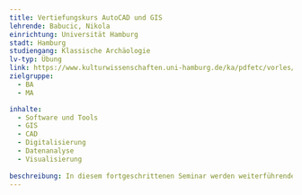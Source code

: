 ```yaml
---
title: Vertiefungskurs AutoCAD und GIS
lehrende: Babucic, Nikola
einrichtung: Universität Hamburg
stadt: Hamburg
studiengang: Klassische Archäologie 
lv-typ: Übung
link: https://www.kulturwissenschaften.uni-hamburg.de/ka/pdfetc/vorles/2024-25-wise-ka-vv.pdf
zielgruppe:
  - BA
  - MA

inhalte:
  - Software und Tools
  - GIS
  - CAD
  - Digitalisierung
  - Datenanalyse
  - Visualisierung
  
beschreibung: In diesem fortgeschrittenen Seminar werden weiterführende Techniken und Werkzeuge im Bereich CAD und GIS vermittelt, die es ermöglichen, komplexere digitale Zeichnungen und GIS-Analysen für archäologische Zwecke zu erstellen und zu präsentieren. Aufbauend auf den Grundlagen des ersten Seminars, richtet sich dieser Kurs an Teilnehmer, die ihre Kenntnisse und Fähigkeiten vertiefen möchten.  Die Schwerpunkte des Seminars liegen auf der Modellierung im CAD, der erweiterten Datenanalyse in GIS, der Integration von CAD und GIS, sowie auf fortgeschrittenen Layout- und Drucktechniken. Darüber hinaus wird eine Einführung in die Integration von Daten in ein Web-GIS angeboten.
---
```


